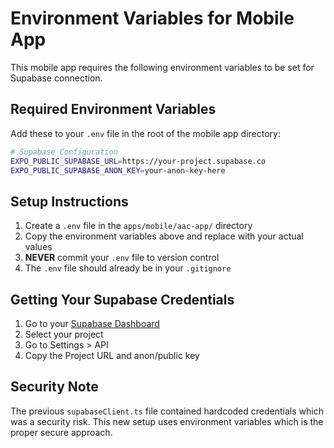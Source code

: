 # Environment Variables for Mobile App

This mobile app requires the following environment variables to be set for Supabase connection.

## Required Environment Variables

Add these to your `.env` file in the root of the mobile app directory:

```bash
# Supabase Configuration
EXPO_PUBLIC_SUPABASE_URL=https://your-project.supabase.co
EXPO_PUBLIC_SUPABASE_ANON_KEY=your-anon-key-here
```

## Setup Instructions

1. Create a `.env` file in the `apps/mobile/aac-app/` directory
2. Copy the environment variables above and replace with your actual values
3. **NEVER** commit your `.env` file to version control
4. The `.env` file should already be in your `.gitignore`

## Getting Your Supabase Credentials

1. Go to your [Supabase Dashboard](https://app.supabase.com)
2. Select your project
3. Go to Settings > API
4. Copy the Project URL and anon/public key

## Security Note

The previous `supabaseClient.ts` file contained hardcoded credentials which was a security risk. This new setup uses environment variables which is the proper secure approach. 